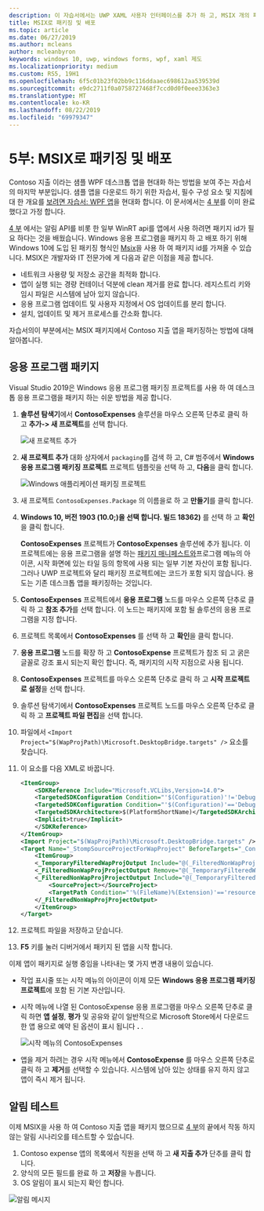 ```yaml
---
description: 이 자습서에서는 UWP XAML 사용자 인터페이스를 추가 하 고, MSIX 개의 패키지를 만들고, 기타 최신 구성 요소를 WPF 앱에 통합 하는 방법을 보여 줍니다.
title: MSIX로 패키징 및 배포
ms.topic: article
ms.date: 06/27/2019
ms.author: mcleans
author: mcleanbyron
keywords: windows 10, uwp, windows forms, wpf, xaml 제도
ms.localizationpriority: medium
ms.custom: RS5, 19H1
ms.openlocfilehash: 6f5c01b23f02bb9c116ddaaec698612aa539539d
ms.sourcegitcommit: e9dc2711f0a0758727468f7ccd0d0f0eee3363e3
ms.translationtype: MT
ms.contentlocale: ko-KR
ms.lasthandoff: 08/22/2019
ms.locfileid: "69979347"
---
```

# <a name="part-5-package-and-deploy-with-msix"></a>5부: MSIX로 패키징 및 배포

Contoso 지출 이라는 샘플 WPF 데스크톱 앱을 현대화 하는 방법을 보여 주는 자습서의 마지막 부분입니다. 샘플 앱을 다운로드 하기 위한 자습서, 필수 구성 요소 및 지침에 대 한 개요를 [보려면 자습서: WPF 앱](modernize-wpf-tutorial.md)을 현대화 합니다. 이 문서에서는 [4 부](modernize-wpf-tutorial-4.md)를 이미 완료 했다고 가정 합니다.

[4 부](modernize-wpf-tutorial-4.md) 에서는 알림 API를 비롯 한 일부 WinRT api를 앱에서 사용 하려면 패키지 id가 필요 하다는 것을 배웠습니다. Windows 응용 프로그램을 패키지 하 고 배포 하기 위해 Windows 10에 도입 된 패키징 형식인 [Msix](https://docs.microsoft.com/windows/msix)을 사용 하 여 패키지 id를 가져올 수 있습니다. MSIX은 개발자와 IT 전문가에 게 다음과 같은 이점을 제공 합니다.

- 네트워크 사용량 및 저장소 공간을 최적화 합니다.
- 앱이 실행 되는 경량 컨테이너 덕분에 clean 제거를 완료 합니다. 레지스트리 키와 임시 파일은 시스템에 남아 있지 않습니다.
- 응용 프로그램 업데이트 및 사용자 지정에서 OS 업데이트를 분리 합니다.
- 설치, 업데이트 및 제거 프로세스를 간소화 합니다.

자습서의이 부분에서는 MSIX 패키지에서 Contoso 지출 앱을 패키징하는 방법에 대해 알아봅니다.

## <a name="package-the-application"></a>응용 프로그램 패키지

Visual Studio 2019은 Windows 응용 프로그램 패키징 프로젝트를 사용 하 여 데스크톱 응용 프로그램을 패키지 하는 쉬운 방법을 제공 합니다. 

1. **솔루션 탐색기**에서 **ContosoExpenses** 솔루션을 마우스 오른쪽 단추로 클릭 하 고 **추가-> 새 프로젝트**를 선택 합니다.

    ![새 프로젝트 추가](images/wpf-modernize-tutorial/AddNewProject.png)

3. **새 프로젝트 추가** 대화 상자에서 `packaging`를 검색 하 고, C# 범주에서 **Windows 응용 프로그램 패키징 프로젝트** 프로젝트 템플릿을 선택 하 고, **다음**을 클릭 합니다.

    ![Windows 애플리케이션 패키징 프로젝트](images/wpf-modernize-tutorial/WAP.png)

4. 새 프로젝트 `ContosoExpenses.Package` 의 이름을로 하 고 **만들기**를 클릭 합니다.

5. **Windows 10, 버전 1903 (10.0;)을 선택 합니다. 빌드 18362)** 를 선택 하 고 **확인**을 클릭 합니다.

    **ContosoExpenses** 프로젝트가 **ContosoExpenses** 솔루션에 추가 됩니다. 이 프로젝트에는 응용 프로그램을 설명 하는 [패키지 매니페스트와](https://docs.microsoft.com/uwp/schemas/appxpackage/uapmanifestschema/schema-root)프로그램 메뉴의 아이콘, 시작 화면에 있는 타일 등의 항목에 사용 되는 일부 기본 자산이 포함 됩니다. 그러나 UWP 프로젝트와 달리 패키징 프로젝트에는 코드가 포함 되지 않습니다. 용도는 기존 데스크톱 앱을 패키징하는 것입니다.

6. **ContosoExpenses** 프로젝트에서 **응용 프로그램** 노드를 마우스 오른쪽 단추로 클릭 하 고 **참조 추가**를 선택 합니다. 이 노드는 패키지에 포함 될 솔루션의 응용 프로그램을 지정 합니다.

6. 프로젝트 목록에서 **ContosoExpenses** 를 선택 하 고 **확인**을 클릭 합니다.

7. **응용 프로그램** 노드를 확장 하 고 **ContosoExpense** 프로젝트가 참조 되 고 굵은 글꼴로 강조 표시 되는지 확인 합니다. 즉, 패키지의 시작 지점으로 사용 됩니다.

8. **ContosoExpenses** 프로젝트를 마우스 오른쪽 단추로 클릭 하 고 **시작 프로젝트로 설정**을 선택 합니다.

9. 솔루션 탐색기에서 **ContosoExpenses** 프로젝트 노드를 마우스 오른쪽 단추로 클릭 하 고 **프로젝트 파일 편집**을 선택 합니다.

10. 파일에서 `<Import Project="$(WapProjPath)\Microsoft.DesktopBridge.targets" />` 요소를 찾습니다.

11. 이 요소를 다음 XML로 바꿉니다.

    ``` xml
    <ItemGroup>
        <SDKReference Include="Microsoft.VCLibs,Version=14.0">
        <TargetedSDKConfiguration Condition="'$(Configuration)'!='Debug'">Retail</TargetedSDKConfiguration>
        <TargetedSDKConfiguration Condition="'$(Configuration)'=='Debug'">Debug</TargetedSDKConfiguration>
        <TargetedSDKArchitecture>$(PlatformShortName)</TargetedSDKArchitecture>
        <Implicit>true</Implicit>
        </SDKReference>
    </ItemGroup>
    <Import Project="$(WapProjPath)\Microsoft.DesktopBridge.targets" />
    <Target Name="_StompSourceProjectForWapProject" BeforeTargets="_ConvertItems">
        <ItemGroup>
        <_TemporaryFilteredWapProjOutput Include="@(_FilteredNonWapProjProjectOutput)" />
        <_FilteredNonWapProjProjectOutput Remove="@(_TemporaryFilteredWapProjOutput)" />
        <_FilteredNonWapProjProjectOutput Include="@(_TemporaryFilteredWapProjOutput)">
            <SourceProject></SourceProject>
            <TargetPath Condition="'%(FileName)%(Extension)'=='resources.pri'">app_resources.pri</TargetPath>
        </_FilteredNonWapProjProjectOutput>
        </ItemGroup>
    </Target>
    ```

12. 프로젝트 파일을 저장하고 닫습니다.

13. **F5** 키를 눌러 디버거에서 패키지 된 앱을 시작 합니다.

이제 앱이 패키지로 실행 중임을 나타내는 몇 가지 변경 내용이 있습니다.

- 작업 표시줄 또는 시작 메뉴의 아이콘이 이제 모든 **Windows 응용 프로그램 패키징 프로젝트**에 포함 된 기본 자산입니다.
- 시작 메뉴에 나열 된 ContosoExpense 응용 프로그램을 마우스 오른쪽 단추로 클릭 하면 **앱 설정**, **평가** 및 공유와 같이 일반적으로 Microsoft Store에서 다운로드 한 앱 용으로 예약 된 옵션이 표시 됩니다 **.** .

    ![시작 메뉴의 ContosoExpenses](images/wpf-modernize-tutorial/StartMenu.png)

- 앱을 제거 하려는 경우 시작 메뉴에서 **ContosoExpense** 를 마우스 오른쪽 단추로 클릭 하 고 **제거**를 선택할 수 있습니다. 시스템에 남아 있는 상태를 유지 하지 않고 앱이 즉시 제거 됩니다.

## <a name="test-the-notification"></a>알림 테스트

이제 MSIX을 사용 하 여 Contoso 지출 앱을 패키지 했으므로 [4 부](modernize-wpf-tutorial-4.md)의 끝에서 작동 하지 않는 알림 시나리오를 테스트할 수 있습니다.

1. Contoso expense 앱의 목록에서 직원을 선택 하 고 **새 지출 추가** 단추를 클릭 합니다. 
2. 양식의 모든 필드를 완료 하 고 **저장**을 누릅니다.
3. OS 알림이 표시 되는지 확인 합니다.

![알림 메시지](images/wpf-modernize-tutorial/ToastNotification.png)

